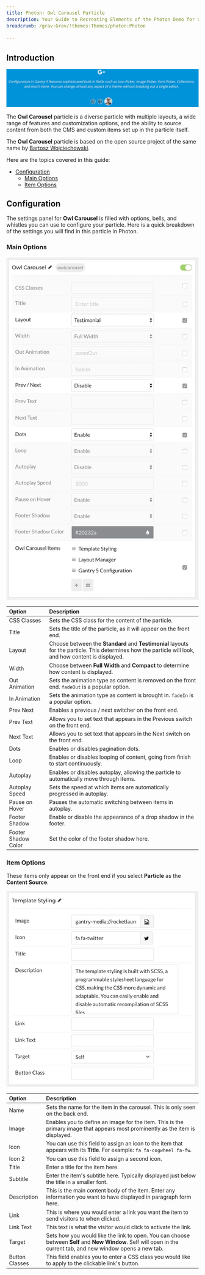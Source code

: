 ```yaml
---
title: Photon: Owl Carousel Particle
description: Your Guide to Recreating Elements of the Photon Demo for Grav
breadcrumb: /grav:Grav/!themes:Themes/photon:Photon

---
```


## Introduction

![](assets/particle_owl1.jpeg)

The **Owl Carousel** particle is a diverse particle with multiple layouts, a wide range of features and customization options, and the ability to source content from both the CMS and custom items set up in the particle itself.

The **Owl Carousel** particle is based on the open source project of the same name by [Bartosz Wojciechowski](http://www.owlcarousel.owlgraphic.com/index.html).

Here are the topics covered in this guide:

* [Configuration](#configuration)
    - [Main Options](#main-options)
    - [Item Options](#item-options)

## Configuration

The settings panel for **Owl Carousel** is filled with options, bells, and whistles you can use to configure your particle. Here is a quick breakdown of the settings you will find in this particle in Photon.

### Main Options 

![](assets/particle_owl4.jpeg)

| Option              | Description                                                                                                                                             |
| :-----              | :-----                                                                                                                                                  |
| CSS Classes         | Sets the CSS class for the content of the particle.                                                                                                     |
| Title               | Sets the title of the particle, as it will appear on the front end.                                                                                     |
| Layout              | Choose between the **Standard** and **Testimonial** layouts for the particle. This determines how the particle will look, and how content is displayed. |
| Width               | Choose between **Full Width** and **Compact** to determine how content is displayed.                                                                    |
| Out Animation       | Sets the animation type as content is removed on the front end. `fadeOut` is a popular option.                                                          |
| In Animation        | Sets the animation type as content is brought in. `fadeIn` is a popular option.                                                                         |
| Prev Next           | Enables a previous / next switcher on the front end.                                                                                                    |
| Prev Text           | Allows you to set text that appears in the Previous switch on the front end.                                                                            |
| Next Text           | Allows you to set text that appears in the Next switch on the front end.                                                                                |
| Dots                | Enables or disables pagination dots.                                                                                                                    |
| Loop                | Enables or disables looping of content, going from finish to start continuously.                                                                        |
| Autoplay            | Enables or disables autoplay, allowing the particle to automatically move through items.                                                                |
| Autoplay Speed      | Sets the speed at which items are automatically progressed in autoplay.                                                                                 |
| Pause on Hover      | Pauses the automatic switching between items in autoplay.                                                                                               |
| Footer Shadow       | Enable or disable the appearance of a drop shadow in the footer.                                                                                        |
| Footer Shadow Color | Set the color of the footer shadow here.                                                                                                                |

### Item Options

These items only appear on the front end if you select **Particle** as the **Content Source**.

![](assets/particle_owl5.jpeg)

| Option           | Description                                                                                                                                                      |
| :-----           | :-----                                                                                                                                                           |
| Name             | Sets the name for the item in the carousel. This is only seen on the back end.                                                                                   |
| Image            | Enables you to define an image for the item. This is the primary image that appears most prominently as the item is displayed.                                   |
| Icon             | You can use this field to assign an icon to the item that appears with its **Title**. For example: `fa fa-cogwheel fa-fw`.                                       |
| Icon 2           | You can use this field to assign a second icon.                                                                                                                  |
| Title            | Enter a title for the item here.                                                                                                                                 |
| Subtitle         | Enter the item's subtitle here. Typically displayed just below the title in a smaller font.                                                                      |
| Description      | This is the main content body of the item. Enter any information you want to have displayed in paragraph form here.                                              |
| Link             | This is where you would enter a link you want the item to send visitors to when clicked.                                                                         |
| Link Text        | This text is what the visitor would click to activate the link.                                                                                                  |
| Target           | Sets how you would like the link to open. You can choose between **Self** and **New Window**. Self will open in the current tab, and new window opens a new tab. |
| Button Classes   | This field enables you to enter a CSS class you would like to apply to the clickable link's button.                                                              |
